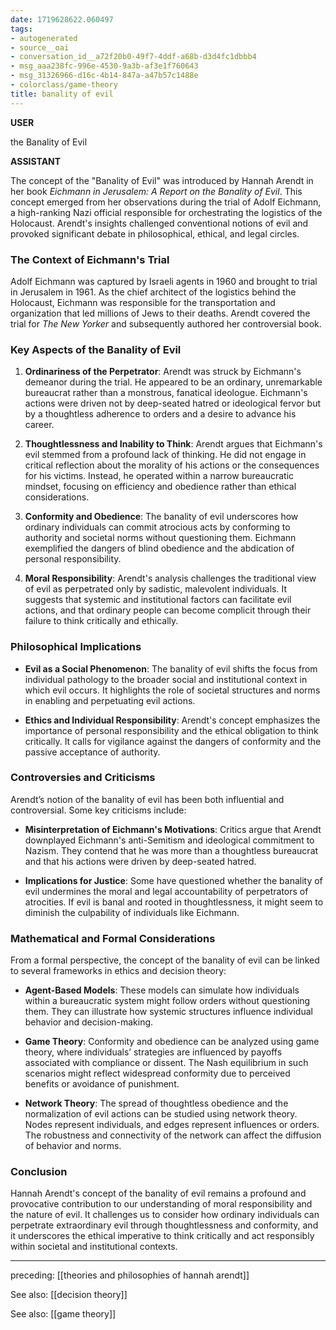 ```yaml
---
date: 1719628622.060497
tags:
- autogenerated
- source__oai
- conversation_id__a72f20b0-49f7-4ddf-a68b-d3d4fc1dbbb4
- msg_aaa238fc-996e-4530-9a3b-af3e1f760643
- msg_31326966-d16c-4b14-847a-a47b57c1488e
- colorclass/game-theory
title: banality of evil
---
```


**USER**

the Banality of Evil


**ASSISTANT**

The concept of the "Banality of Evil" was introduced by Hannah Arendt in her book *Eichmann in Jerusalem: A Report on the Banality of Evil*. This concept emerged from her observations during the trial of Adolf Eichmann, a high-ranking Nazi official responsible for orchestrating the logistics of the Holocaust. Arendt's insights challenged conventional notions of evil and provoked significant debate in philosophical, ethical, and legal circles.

### The Context of Eichmann's Trial

Adolf Eichmann was captured by Israeli agents in 1960 and brought to trial in Jerusalem in 1961. As the chief architect of the logistics behind the Holocaust, Eichmann was responsible for the transportation and organization that led millions of Jews to their deaths. Arendt covered the trial for *The New Yorker* and subsequently authored her controversial book.

### Key Aspects of the Banality of Evil

1. **Ordinariness of the Perpetrator**: Arendt was struck by Eichmann's demeanor during the trial. He appeared to be an ordinary, unremarkable bureaucrat rather than a monstrous, fanatical ideologue. Eichmann's actions were driven not by deep-seated hatred or ideological fervor but by a thoughtless adherence to orders and a desire to advance his career.

2. **Thoughtlessness and Inability to Think**: Arendt argues that Eichmann's evil stemmed from a profound lack of thinking. He did not engage in critical reflection about the morality of his actions or the consequences for his victims. Instead, he operated within a narrow bureaucratic mindset, focusing on efficiency and obedience rather than ethical considerations.

3. **Conformity and Obedience**: The banality of evil underscores how ordinary individuals can commit atrocious acts by conforming to authority and societal norms without questioning them. Eichmann exemplified the dangers of blind obedience and the abdication of personal responsibility.

4. **Moral Responsibility**: Arendt's analysis challenges the traditional view of evil as perpetrated only by sadistic, malevolent individuals. It suggests that systemic and institutional factors can facilitate evil actions, and that ordinary people can become complicit through their failure to think critically and ethically.

### Philosophical Implications

- **Evil as a Social Phenomenon**: The banality of evil shifts the focus from individual pathology to the broader social and institutional context in which evil occurs. It highlights the role of societal structures and norms in enabling and perpetuating evil actions.
  
- **Ethics and Individual Responsibility**: Arendt's concept emphasizes the importance of personal responsibility and the ethical obligation to think critically. It calls for vigilance against the dangers of conformity and the passive acceptance of authority.

### Controversies and Criticisms

Arendt’s notion of the banality of evil has been both influential and controversial. Some key criticisms include:

- **Misinterpretation of Eichmann's Motivations**: Critics argue that Arendt downplayed Eichmann's anti-Semitism and ideological commitment to Nazism. They contend that he was more than a thoughtless bureaucrat and that his actions were driven by deep-seated hatred.
  
- **Implications for Justice**: Some have questioned whether the banality of evil undermines the moral and legal accountability of perpetrators of atrocities. If evil is banal and rooted in thoughtlessness, it might seem to diminish the culpability of individuals like Eichmann.

### Mathematical and Formal Considerations

From a formal perspective, the concept of the banality of evil can be linked to several frameworks in ethics and decision theory:

- **Agent-Based Models**: These models can simulate how individuals within a bureaucratic system might follow orders without questioning them. They can illustrate how systemic structures influence individual behavior and decision-making.
  
- **Game Theory**: Conformity and obedience can be analyzed using game theory, where individuals’ strategies are influenced by payoffs associated with compliance or dissent. The Nash equilibrium in such scenarios might reflect widespread conformity due to perceived benefits or avoidance of punishment.

- **Network Theory**: The spread of thoughtless obedience and the normalization of evil actions can be studied using network theory. Nodes represent individuals, and edges represent influences or orders. The robustness and connectivity of the network can affect the diffusion of behavior and norms.

### Conclusion

Hannah Arendt's concept of the banality of evil remains a profound and provocative contribution to our understanding of moral responsibility and the nature of evil. It challenges us to consider how ordinary individuals can perpetrate extraordinary evil through thoughtlessness and conformity, and it underscores the ethical imperative to think critically and act responsibly within societal and institutional contexts.


---

preceding: [[theories and philosophies of hannah arendt]]

See also: [[decision theory]]


See also: [[game theory]]